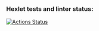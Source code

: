 ### Hexlet tests and linter status:
[![Actions Status](https://github.com/artxnv/python-project-83/actions/workflows/hexlet-check.yml/badge.svg)](https://github.com/artxnv/python-project-83/actions)